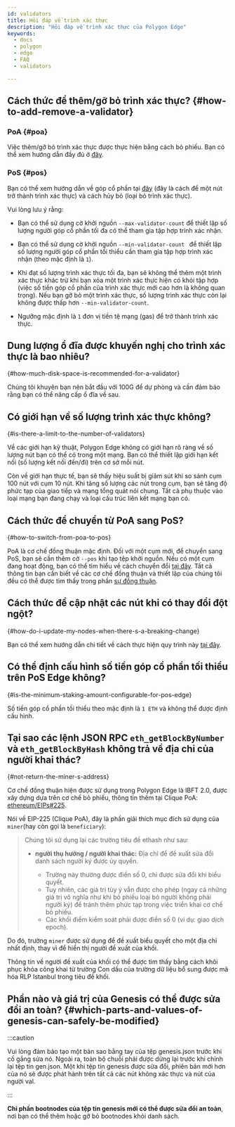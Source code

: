 ```yaml
---
id: validators
title: Hỏi đáp về trình xác thực
description: "Hỏi đáp về trình xác thực của Polygon Edge"
keywords:
  - docs
  - polygon
  - edge
  - FAQ
  - validators

---
```


## Cách thức để thêm/gỡ bỏ trình xác thực? {#how-to-add-remove-a-validator}

### PoA {#poa}
Việc thêm/gỡ bỏ trình xác thực được thực hiện bằng cách bỏ phiếu. Bạn có thể xem hướng dẫn đầy đủ ở [đây](/docs/edge/consensus/poa).

### PoS {#pos}
Bạn có thể xem hướng dẫn về góp cổ phần tại [đây](/docs/edge/consensus/pos-stake-unstake) (đây là cách để một nút trở thành trình xác thực) và cách hủy bỏ (loại bỏ trình xác thực).

Vui lòng lưu ý rằng:

- Bạn có thể sử dụng cờ khởi nguồn `--max-validator-count` để thiết lập số lượng người góp cổ phần tối đa có thể tham gia tập hợp trình xác nhận.

- Bạn có thể sử dụng cờ khởi nguồn `--min-validator-count ` để thiết lập số lượng người góp cổ phần tối thiểu cần tham gia tập hợp trình xác nhận (theo mặc định là `1`).
- Khi đạt số lượng trình xác thực tối đa, bạn sẽ không thể thêm một trình xác thực khác trừ khi bạn xóa một trình xác thực hiện có khỏi tập hợp (việc số tiền góp cổ phần của trình xác thực mới cao hơn là không quan trọng).
 Nếu bạn gỡ bỏ một trình xác thực, số lượng trình xác thực còn lại không được thấp hơn `--min-validator-count`.
- Ngưỡng mặc định là `1` đơn vị tiền tệ mạng (gas) để trở thành trình xác thực.




## Dung lượng ổ đĩa được khuyến nghị cho trình xác thực là bao nhiêu?
 {#how-much-disk-space-is-recommended-for-a-validator}

Chúng tôi khuyên bạn nên bắt đầu với 100G để dự phòng và cần đảm bảo rằng bạn có thể nâng cấp ổ đĩa về sau.



## Có giới hạn về số lượng trình xác thực không?
 {#is-there-a-limit-to-the-number-of-validators}

Về các giới hạn kỹ thuật, Polygon Edge không có giới hạn rõ ràng về số lượng nút bạn có thể có trong một mạng.
 Bạn có thể thiết lập giới hạn kết nối (số lượng kết nối đến/đi) trên cơ sở mỗi nút.


Còn về giới hạn thực tế, bạn sẽ thấy hiệu suất bị giảm sút khi so sánh cụm 100 nút với cụm 10 nút.
 Khi tăng số lượng các nút trong cụm, bạn sẽ tăng độ phức tạp của giao tiếp và mạng tổng quát nói chung.
 Tất cả phụ thuộc vào loại mạng bạn đang chạy và loại cấu trúc liên kết mạng bạn có.


## Cách thức để chuyển từ PoA sang PoS?
 {#how-to-switch-from-poa-to-pos}

PoA là cơ chế đồng thuận mặc định.
 Đối với một cụm mới, để chuyển sang PoS, bạn sẽ cần thêm cờ `--pos` khi tạo tệp khởi nguồn.
 Nếu có một cụm đang hoạt động, bạn có thể tìm hiểu về cách chuyển đổi [tại đây](/docs/edge/consensus/migration-to-pos). Tất cả thông tin bạn cần biết về các cơ chế đồng thuận và thiết lập của chúng tôi đều có thể được tìm thấy trong phần [sự đồng thuận](/docs/edge/consensus/poa).


## Cách thức để cập nhật các nút khi có thay đổi đột ngột?
 {#how-do-i-update-my-nodes-when-there-s-a-breaking-change}

Bạn có thể xem hướng dẫn chi tiết về cách thực hiện quy trình này [tại đây](/docs/edge/validator-hosting#update).


## Có thể định cấu hình số tiền góp cổ phần tối thiểu trên PoS Edge không?
 {#is-the-minimum-staking-amount-configurable-for-pos-edge}

Số tiền góp cổ phần tối thiểu theo mặc định là `1 ETH` và không thể được định cấu hình.

## Tại sao các lệnh JSON RPC `eth_getBlockByNumber` và `eth_getBlockByHash` không trả về địa chỉ của người khai thác?
 {#not-return-the-miner-s-address}

Cơ chế đồng thuận hiện được sử dụng trong Polygon Edge là IBFT 2.0, được xây dựng dựa trên cơ chế bỏ phiếu, thông tin thêm tại Clique PoA: [ethereum/EIPs#225](https://github.com/ethereum/EIPs/issues/225).


Nói về EIP-225 (Clique PoA), đây là phần giải thích mục đích sử dụng của  `miner`(hay còn gọi là `beneficiary`):


<blockquote>Chúng tôi sử dụng lại các trường tiêu đề ethash như sau:
<ul>
<li><b>người thụ hưởng / người khai thác:</b> Địa chỉ để đề xuất sửa đổi danh sách người ký được ủy quyền.
</li>
<ul>
<li>Trường này thường được điền số 0, chỉ được sửa đổi khi biểu quyết.
</li>
<li>Tuy nhiên, các giá trị tùy ý vẫn được cho phép (ngay cả những giá trị vô nghĩa như khi bỏ phiếu loại bỏ người không phải người ký) để tránh thêm phức tạp trong việc triển khai cơ chế bỏ phiếu.
</li>
<li>Các khối điểm kiểm soát phải được điền số 0 (ví dụ: giao dịch epoch).
</li>
</ul>

</ul>

</blockquote>

Do đó, trường `miner` được sử dụng để đề xuất biểu quyết cho một địa chỉ nhất định, thay vì để hiển thị người đề xuất của khối.


Thông tin về người đề xuất của khối có thể được tìm thấy bằng cách khôi phục khóa công khai từ trường Con dấu của trường dữ liệu bổ sung được mã hóa RLP Istanbul trong tiêu đề khối.


## Phần nào và giá trị của Genesis có thể được sửa đổi an toàn? {#which-parts-and-values-of-genesis-can-safely-be-modified}

:::caution

Vui lòng đảm bảo tạo một bản sao bằng tay của tệp genesis.json trước khi cố gắng sửa nó. Ngoài ra, toàn bộ chuỗi phải được dừng lại trước khi chỉnh lại tệp tin gen.json. Một khi tệp tin genesis được sửa đổi, phiên bản mới hơn của nó sẽ được phát hành trên tất cả các nút không xác thực và nút của người val.

:::

**Chỉ phần bootnodes của tệp tin genesis mới có thể được sửa đổi an toàn**, nơi bạn có thể thêm hoặc gỡ bỏ bootnodes khỏi danh sách.